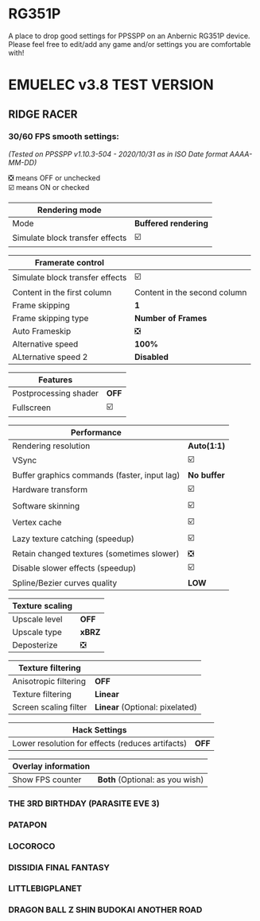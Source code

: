 # RG351P
A place to drop good settings for PPSSPP on an Anbernic RG351P device.
Please feel free to edit/add any game and/or settings you are comfortable with!

# EMUELEC v3.8 TEST VERSION

## RIDGE RACER
### 30/60 FPS smooth settings:  
*(Tested on PPSSPP v1.10.3-504 - 2020/10/31 as in ISO Date format AAAA-MM-DD)*  

❎ means OFF or unchecked  
☑️ means ON or checked

Rendering mode |  
------------ | -------------
Mode | **Buffered rendering** 
Simulate block transfer effects | ☑️

Framerate control |  
------------ | -------------
Simulate block transfer effects | ☑️
Content in the first column | Content in the second column
Frame skipping | **1**    
Frame skipping type | **Number of Frames**  
Auto Frameskip | ❎
Alternative speed | **100%**  
ALternative speed 2 | **Disabled**

Features |  
------------ | -------------
Postprocessing shader | **OFF**  
Fullscreen | ☑️ 

Performance |  
------------ | -------------
Rendering resolution | **Auto(1:1)**  
VSync | ☑️ 
Buffer graphics commands (faster, input lag) | **No buffer**  
Hardware transform | ☑️ 
Software skinning | ☑️ 
Vertex cache | ☑️ 
Lazy texture catching (speedup) | ☑️
Retain changed textures (sometimes slower) | ❎
Disable slower effects (speedup) | ☑️ 
Spline/Bezier curves quality | **LOW**  

Texture scaling |  
------------ | -------------
Upscale level | **OFF**  
Upscale type | **xBRZ**  
Deposterize | ❎

Texture filtering |  
------------ | -------------
Anisotropic filtering | **OFF**  
Texture filtering | **Linear**  
Screen scaling filter | **Linear** (Optional: pixelated)  

Hack Settings |  
------------ | -------------
Lower resolution for effects (reduces artifacts) | **OFF**  

Overlay information |  
------------ | -------------
Show FPS counter | **Both** (Optional: as you wish)


### THE 3RD BIRTHDAY (PARASITE EVE 3)

### PATAPON

### LOCOROCO

### DISSIDIA FINAL FANTASY

### LITTLEBIGPLANET

### DRAGON BALL Z SHIN BUDOKAI ANOTHER ROAD
